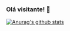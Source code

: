 ### Olá visitante! 👋

[![Anurag's github stats](https://github-readme-stats.vercel.app/api?username=ramondb)](https://github.com/anuraghazra/github-readme-stats)



<!--
**RamonDB/RamonDB** is a ✨ _special_ ✨ repository because its `README.md` (this file) appears on your GitHub profile.

Here are some ideas to get you started:

- 🔭 I’m currently working on ...
- 🌱 I’m currently learning ...
- 👯 I’m looking to collaborate on ...
- 🤔 I’m looking for help with ...
- 💬 Ask me about ...
- 📫 How to reach me: ...
- 😄 Pronouns: ...
- ⚡ Fun fact: ...
-->
